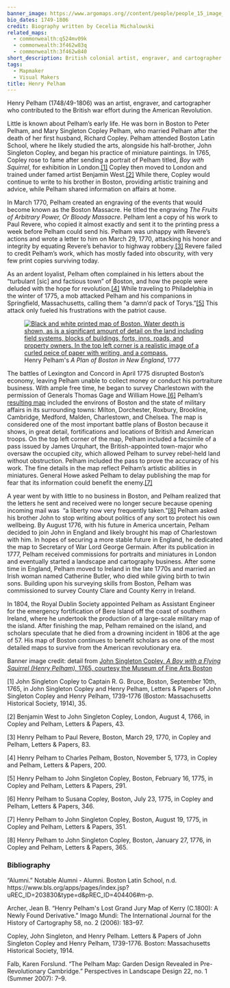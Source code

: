 ```yaml
---
banner_image: https://www.argomaps.org//content/people/people_15_image_compress_100.jpg
bio_dates: 1749-1806
credit: Biography written by Cecelia Michalowski
related_maps:
  - commonwealth:q524mv09k
  - commonwealth:3f462w83q
  - commonwealth:3f462w840
short_description: British colonial artist, engraver, and cartographer
tags:
  - Mapmaker
  - Visual Makers
title: Henry Pelham
---
```

<p>Henry Pelham (1748/49-1806) was an artist, engraver, and cartographer who contributed to the British war effort during the American Revolution.&nbsp;</p>

<p>Little is known about Pelham&rsquo;s early life. He was born in Boston to Peter Pelham, and Mary Singleton Copley Pelham, who married Pelham after the death of her first husband, Richard Copley. Pelham attended Boston Latin School, where he likely studied the arts, alongside his half-brother, John Singleton Copley, and began his practice of miniature paintings. In 1765, Copley rose to fame after sending a portrait of Pelham titled, <em>Boy with Squirrel</em>, for exhibition in London.<a href="#fn1">[1]</a> Copley then moved to London and trained under famed artist Benjamin West.<a href="#fn2">[2]</a> While there, Copley would continue to write to his brother in Boston, providing artistic training and advice, while Pelham shared information on affairs at home.</p>

<p>In March 1770, Pelham created an engraving of the events that would become known as the Boston Massacre. He titled the engraving <em>The Fruits of Arbitrary Power, Or Bloody Massacre</em>. Pelham lent a copy of his work to Paul Revere, who copied it almost exactly and sent it to the printing press a week before Pelham could send his. Pelham was unhappy with Revere&rsquo;s actions and wrote a letter to him on March 29, 1770, attacking his honor and integrity by equating Revere&rsquo;s behavior to highway robbery.<a href="#fn3">[3]</a> Revere failed to credit Pelham&rsquo;s work, which has mostly faded into obscurity, with very few print copies surviving today.</p>

<p>As an ardent loyalist, Pelham often complained in his letters about the &ldquo;turbulant [sic] and factious town&rdquo; of Boston, and how the people were deluded with the hope for revolution.<a href="#fn4">[4]</a> While traveling to Philadelphia in the winter of 1775, a mob attacked Pelham and his companions in Springfield, Massachusetts, calling them &ldquo;a damn&rsquo;d pack of Torys.&rdquo;<a href="#fn5">[5]</a> This attack only fueled his frustrations with the patriot cause.&nbsp;</p>

<figure class="img_left_50"><a href="/maps/commonwealth:3f462w840/"><img alt="Black and white printed map of Boston. Water depth is shown, as is a significant amount of detail on the land including field systems, blocks of buildings, forts, inns, roads, and property owners. In the top left corner is a realistic image of a curled peice of paper with writing, and a compass." src="https://iiif.digitalcommonwealth.org/iiif/2/commonwealth:3f462w858/272,165,6361,9451/562,/0/default.jpg" /></a>

<figcaption>Henry Pelham&#39;s <em>A Plan of Boston in New England</em>, 1777</figcaption>
</figure>

<p>The battles of Lexington and Concord in April 1775 disrupted Boston&rsquo;s economy, leaving Pelham unable to collect money or conduct his portraiture business. With ample free time, he began to survey Charlestown with the permission of Generals Thomas Gage and William Howe.<a href="#fn6">[6]</a> Pelham&rsquo;s <a href="/maps/commonwealth:3f462w840">resulting map</a> included the environs of Boston and the state of military affairs in its surrounding towns: Milton, Dorchester, Roxbury, Brookline, Cambridge, Medford, Malden, Charlestown, and Chelsea. The map is considered one of the most important battle plans of Boston because it shows, in great detail, fortifications and locations of British and American troops. On the top left corner of the map, Pelham included a facsimile of a pass issued by James Urquhart, the British-appointed town-major who oversaw the occupied city, which allowed Pelham to survey rebel-held land without obstruction. Pelham included the pass to prove the accuracy of his work. The fine details in the map reflect Pelham&rsquo;s artistic abilities in miniatures. General Howe asked Pelham to delay publishing the map for fear that its information could benefit the enemy.<a href="#fn7">[7]</a></p>

<p>A year went by with little to no business in Boston, and Pelham realized that the letters he sent and received were no longer secure because opening incoming mail was &nbsp;&ldquo;a liberty now very frequently taken.&rdquo;<a href="#fn8">[8]</a> Pelham asked his brother John to stop writing about politics of any sort to protect his own wellbeing. By August 1776, with his future in America uncertain, Pelham decided to join John in England and likely brought his map of Charlestown with him. In hopes of securing a more stable future in England, he dedicated the map to Secretary of War Lord George Germain. After its publication in 1777, Pelham received commissions for portraits and miniatures in London and eventually started a landscape and cartography business. After some time in England, Pelham moved to Ireland in the late 1770s and married an Irish woman named Catherine Butler, who died while giving birth to twin sons. Building upon his surveying skills from Boston, Pelham was commissioned to survey County Clare and County Kerry in Ireland.</p>

<p>In 1804, the Royal Dublin Society appointed Pelham as Assistant Engineer for the emergency fortification of Bere Island off the coast of southern Ireland, where he undertook the production of a large-scale military map of the island. After finishing the map, Pelham remained on the island, and scholars speculate that he died from a drowning incident in 1806 at the age of 57. His map of Boston continues to benefit scholars as one of the most detailed maps to survive from the American revolutionary era.</p>

<p>Banner image credit: detail from <a href="http://collections.mfa.org/objects/34280">John Singleton Copley,&nbsp;<em>A Boy with a Flying Squirrel (Henry Pelham),&nbsp;</em>1765, courtesy the Museum of Fine Arts Boston</a></p>

<p><a name="fn1">[1]</a> John Singleton Copley to Captain R. G. Bruce, Boston, September 10th, 1765, in John Singleton Copley and Henry Pelham, Letters &amp; Papers of John Singleton Copley and Henry Pelham, 1739-1776 (Boston: Massachusetts Historical Society, 1914), 35.</p>

<p><a name="fn2">[2]</a> Benjamin West to John Singleton Copley, London, August 4, 1766, in Copley and Pelham, Letters &amp; Papers, 43.</p>

<p><a name="fn3">[3]</a> Henry Pelham to Paul Revere, Boston, March 29, 1770, in Copley and Pelham, Letters &amp; Papers, 83.</p>

<p><a name="fn4">[4]</a> Henry Pelham to Charles Pelham, Boston, November 5, 1773, in Copley and Pelham, Letters &amp; Papers, 200.</p>

<p><a name="fn5">[5]</a> Henry Pelham to John Singleton Copley, Boston, February 16, 1775, in Copley and Pelham, Letters &amp; Papers, 291.</p>

<p><a name="fn6">[6]</a> Henry Pelham to Susana Copley, Boston, July 23, 1775, in Copley and Pelham, Letters &amp; Papers, 346.</p>

<p><a name="fn7">[7]</a> Henry Pelham to John Singleton Copley, Boston, August 19, 1775, in Copley and Pelham, Letters &amp; Papers, 351.</p>

<p><a name="fn8">[8]</a> Henry Pelham to John Singleton Copley, Boston, January 27, 1776, in Copley and Pelham, Letters &amp; Papers, 365.</p>

### Bibliography

<p>&ldquo;Alumni.&rdquo; Notable Alumni - Alumni. Boston Latin School, n.d. https://www.bls.org/apps/pages/index.jsp?uREC_ID=203830&amp;type=d&amp;pREC_ID=404406#m-p.</p>

<p>Archer, Jean B. &ldquo;Henry Pelham&#39;s Lost Grand Jury Map of Kerry (C.1800): A Newly Found Derivative.&rdquo; Imago Mundi: The International Journal for the History of Cartography 58, no. 2 (2006): 183&ndash;97.</p>

<p>Copley, John Singleton, and Henry Pelham. Letters &amp; Papers of John Singleton Copley and Henry Pelham, 1739-1776. Boston: Massachusetts Historical Society, 1914.</p>

<p>Falb, Karen Forslund. &ldquo;The Pelham Map: Garden Design Revealed in Pre-Revolutionary Cambridge.&rdquo; Perspectives in Landscape Design 22, no. 1 (Summer 2007): 7&ndash;9.</p>
